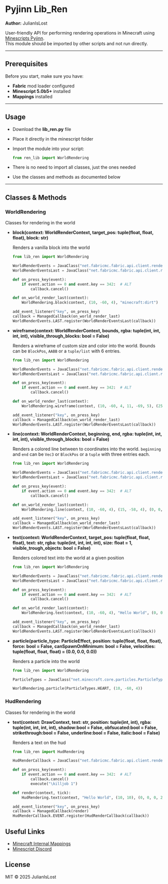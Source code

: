 # Pyjinn Lib_Ren

**Author:** JulianIsLost

User-friendly API for performing rendering operations in Minecraft using [Minescripts Pyjinn](https://minescript.net/pyjinn/).  
This module should be imported by other scripts and not run directly.

---

## Prerequisites

Before you start, make sure you have:

- **Fabric** mod loader configured
- **Minescript 5.0b5+** installed
- **Mappings** installed

---

## Usage

- Download the **lib_ren.py** file
- Place it directly in the minescript folder
- Import the module into your script:
  
  ```python
  from ren_lib import WorldRendering
  ```
- There is no need to import all classes, just the ones needed
- Use the classes and methods as documented below

---

## Classes & Methods

###  WorldRendering

Classes for rendering in the world

- **block(context: WorldRenderContext, target_pos: tuple(float, float, float), block: str)**
  
  Renders a vanilla block into the world

  ```python
  from lib_ren import WorldRendering

  WorldRenderEvents = JavaClass("net.fabricmc.fabric.api.client.rendering.v1.WorldRenderEvents") # type: ignore
  WorldRenderEventsLast = JavaClass("net.fabricmc.fabric.api.client.rendering.v1.WorldRenderEvents$Last") # type: ignore

  def on_press_key(event):
      if event.action == 0 and event.key == 342:  # ALT
          callback.cancel()

  def on_world_render_last(context):
      WorldRendering.block(context, (10, -60, 4), "minecraft:dirt")

  add_event_listener("key", on_press_key)
  callback = ManagedCallback(on_world_render_last)
  WorldRenderEvents.LAST.register(WorldRenderEventsLast(callback))
  ```

  
- **wireframe(context: WorldRenderContext, bounds, rgba: tuple(int, int, int, int), visible_through_blocks: bool = False)**
  
  Renders a wireframe of custom size and color into the world.
  Bounds can be `BlockPos`, `AABB` or a `tuple/list` with 6 entries.

  ```python
  from lib_ren import WorldRendering

  WorldRenderEvents = JavaClass("net.fabricmc.fabric.api.client.rendering.v1.WorldRenderEvents") # type: ignore
  WorldRenderEventsLast = JavaClass("net.fabricmc.fabric.api.client.rendering.v1.WorldRenderEvents$Last") # type: ignore

  def on_press_key(event):
      if event.action == 0 and event.key == 342:  # ALT
          callback.cancel()

  def on_world_render_last(context):
      WorldRendering.wireframe(context, (10, -60, 4, 11, -69, 5), (255, 0, 0, 255))

  add_event_listener("key", on_press_key)
  callback = ManagedCallback(on_world_render_last)
  WorldRenderEvents.LAST.register(WorldRenderEventsLast(callback))
  ```
  
- **line(context: WorldRenderContext, beginning, end, rgba: tuple(int, int, int, int), visible_through_blocks: bool = False)**
  
  Renders a colored line between to coordinates into the world.
  `beginning` and `end` can be `Vec3` or `BlockPos` or a `tuple` with three entries each.

  ```python
  from lib_ren import WorldRendering

  WorldRenderEvents = JavaClass("net.fabricmc.fabric.api.client.rendering.v1.WorldRenderEvents") # type: ignore
  WorldRenderEventsLast = JavaClass("net.fabricmc.fabric.api.client.rendering.v1.WorldRenderEvents$Last") # type: ignore

  def on_press_key(event):
      if event.action == 0 and event.key == 342:  # ALT
          callback.cancel()

  def on_world_render_last(context):
      WorldRendering.line(context, (10, -60, 4), (15, -58, 4), (0, 0, 0, 255))

  add_event_listener("key", on_press_key)
  callback = ManagedCallback(on_world_render_last)
  WorldRenderEvents.LAST.register(WorldRenderEventsLast(callback))
  ```

- **text(context: WorldRenderContext, target_pos: tuple(float, float, float), text: str, rgba: tuple(int, int, int, int), size: float = 1, visible_trough_objects: bool = False)**
  
  Renders colored text into the world at a given position

  ```python
  from lib_ren import WorldRendering

  WorldRenderEvents = JavaClass("net.fabricmc.fabric.api.client.rendering.v1.WorldRenderEvents") # type: ignore
  WorldRenderEventsLast = JavaClass("net.fabricmc.fabric.api.client.rendering.v1.WorldRenderEvents$Last") # type: ignore

  def on_press_key(event):
      if event.action == 0 and event.key == 342:  # ALT
          callback.cancel()

  def on_world_render_last(context):
      WorldRendering.text(context, (10, -60, 4), "Hello World", (0, 0, 0, 255))

  add_event_listener("key", on_press_key)
  callback = ManagedCallback(on_world_render_last)
  WorldRenderEvents.LAST.register(WorldRenderEventsLast(callback))
  ```

- **particle(particle_type: ParticleEffect, position: tuple(float, float, float), force: bool = False, canSpawnOnMinimum: bool = False, velocities: tuple(float, float, float) = (0.0, 0.0, 0.0))**
  
  Renders a particle into the world

  ```python
  from lib_ren import WorldRendering

  ParticleTypes = JavaClass("net.minecraft.core.particles.ParticleTypes") # type: ignore

  WorldRendering.particle(ParticleTypes.HEART, (10, -60, 4))
  ```

###  HudRendering

Classes for rendering in the world

- **text(context: DrawContext, text: str, position: tuple(int, int), rgba: tuple(int, int, int, int), shadow:bool = False, obfsucated:bool = False, strikethrough:bool = False, underline:bool = False, italic:bool = False)**

  Renders a text on the hud

  ```python
  from lib_ren import HudRendering

  HudRenderCallback = JavaClass("net.fabricmc.fabric.api.client.rendering.v1.HudRenderCallback")
  
  def on_press_key(event):
      if event.action == 0 and event.key == 342:  # ALT
          callback.cancel()
          execute("\killjob 1")

  def render(context, tick):
      HudRendering.text(context, "Hello World", (10, 10), (0, 0, 0, 255), obfsucated=True)
  
  add_event_listener("key", on_press_key)
  callback = ManagedCallback(render)
  HudRenderCallback.EVENT.register(HudRenderCallback(callback))
  ```

## Useful Links

- [Minecraft Internal Mappings](https://mappings.dev) 
- [Minescript Discord](https://discord.gg/NjcyvrHTze)

## License

MIT © 2025 JulianIsLost

